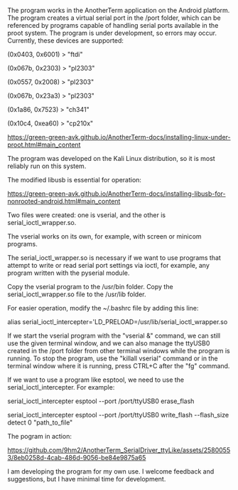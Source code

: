 The program works in the AnotherTerm application on the Android platform. The program creates a virtual serial port in the /port folder, which can be referenced by programs capable of handling serial ports available in the proot system. The program is under development, so errors may occur. Currently, these devices are supported:

(0x0403, 0x6001) > "ftdi"

(0x067b, 0x2303) > "pl2303"

(0x0557, 0x2008) > "pl2303"

(0x067b, 0x23a3) > "pl2303"

(0x1a86, 0x7523) > "ch341"

(0x10c4, 0xea60) > "cp210x"

https://green-green-avk.github.io/AnotherTerm-docs/installing-linux-under-proot.html#main_content

The program was developed on the Kali Linux distribution, so it is most reliably run on this system.

The modified libusb is essential for operation:

https://green-green-avk.github.io/AnotherTerm-docs/installing-libusb-for-nonrooted-android.html#main_content

Two files were created: one is vserial, and the other is serial_ioctl_wrapper.so.

The vserial works on its own, for example, with screen or minicom programs.

The serial_ioctl_wrapper.so is necessary if we want to use programs that attempt to write or read serial port settings via ioctl, for example, any program written with the pyserial module.

Copy the vserial program to the /usr/bin folder.
Copy the serial_ioctl_wrapper.so file to the /usr/lib folder.

For easier operation, modify the ~/.bashrc file by adding this line:

alias serial_ioctl_intercepter='LD_PRELOAD=/usr/lib/serial_ioctl_wrapper.so

If we start the vserial program with the "vserial &" command, we can still use the given terminal window, and we can also manage the ttyUSB0 created in the /port folder from other terminal windows while the program is running. To stop the program, use the "killall vserial" command or in the terminal window where it is running, press CTRL+C after the "fg" command.

If we want to use a program like esptool, we need to use the serial_ioctl_intercepter.
For example:

serial_ioctl_intercepter esptool --port /port/ttyUSB0 erase_flash

serial_ioctl_intercepter esptool --port /port/ttyUSB0 write_flash --flash_size detect 0 "path_to_file"

The pogram in action:



https://github.com/9hm2/AnotherTerm_SerialDriver_ttyLike/assets/25800553/8eb0258d-4cab-486d-9056-be84e9875a65





I am developing the program for my own use. I welcome feedback and suggestions, but I have minimal time for development.

